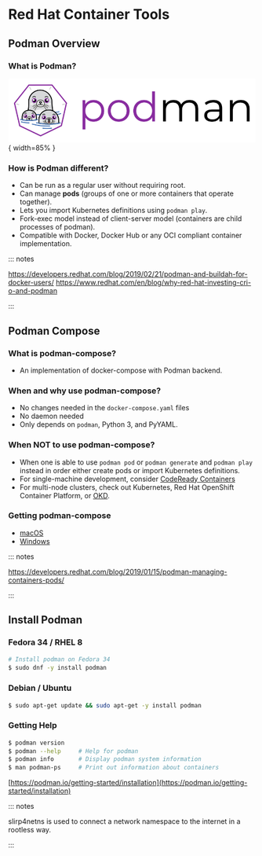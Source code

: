 Red Hat Container Tools
=======================


Podman Overview
---------------

### What is Podman?

![Podman - Manage pods, containers and OCI compliant container images](img/podman.png){ width=85% }

### How is Podman different?

- Can be run as a regular user without requiring root.
- Can manage **pods** (groups of one or more containers that operate together).
- Lets you import Kubernetes definitions using `podman play`.
- Fork-exec model instead of client-server model (containers are child processes of podman).
- Compatible with Docker, Docker Hub or any OCI compliant container implementation.


::: notes

https://developers.redhat.com/blog/2019/02/21/podman-and-buildah-for-docker-users/
https://www.redhat.com/en/blog/why-red-hat-investing-cri-o-and-podman

:::


Podman Compose
--------------

### What is podman-compose?

- An implementation of docker-compose with Podman backend.

### When and why use podman-compose?

- No changes needed in the `docker-compose.yaml` files
- No daemon needed
- Only depends on `podman`, Python 3, and PyYAML.

### When NOT to use podman-compose?

- When one is able to use `podman pod` or `podman generate` and `podman play` instead in order either create pods or import Kubernetes definitions.
- For single-machine development, consider [CodeReady Containers](https://developers.redhat.com/products/codeready-containers/overview)
- For multi-node clusters, check out Kubernetes, Red Hat OpenShift Container Platform, or [OKD](https://github.com/openshift/okd).

### Getting podman-compose

- [macOS](https://developers.redhat.com/blog/2019/01/15/podman-managing-containers-pods/)
- [Windows](https://www.redhat.com/sysadmin/podman-windows-wsl2)


::: notes

https://developers.redhat.com/blog/2019/01/15/podman-managing-containers-pods/

:::


Install Podman
--------------

### Fedora 34 / RHEL 8

```bash
# Install podman on Fedora 34
$ sudo dnf -y install podman
```

### Debian / Ubuntu

```bash
$ sudo apt-get update && sudo apt-get -y install podman
```

### Getting Help

```bash
$ podman version
$ podman --help     # Help for podman
$ podman info 	    # Display podman system information
$ man podman-ps     # Print out information about containers
```

[https://podman.io/getting-started/installation](https://podman.io/getting-started/installation)


::: notes

slirp4netns is used to connect a network namespace to the internet in a rootless way.

:::
